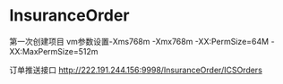# InsuranceOrder
第一次创建项目
vm参数设置-Xms768m -Xmx768m -XX:PermSize=64M -XX:MaxPermSize=512m 

订单推送接口 http://222.191.244.156:9998/InsuranceOrder/ICSOrders
